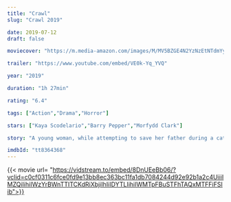 ```yaml
---
title: "Crawl"
slug: "Crawl 2019"

date: 2019-07-12
draft: false

moviecover: "https://m.media-amazon.com/images/M/MV5BZGE4N2YzNzEtNTdmYy00ZjhkLTgyYWQtOGM4OTQ0ZGEzZGU5XkEyXkFqcGdeQXVyMDM2NDM2MQ@@._V1_UX182_CR0,0,182,268_AL_.jpg"

trailer: "https://www.youtube.com/embed/VE0k-Yq_YVQ"

year: "2019"

duration: "1h 27min"

rating: "6.4"

tags: ["Action","Drama","Horror"]

stars: ["Kaya Scodelario","Barry Pepper","Morfydd Clark"]

story: "A young woman, while attempting to save her father during a category 5 hurricane, finds herself trapped in a flooding house and must fight for her life against alligators. "

imdbId: "tt8364368"
---
```


{{< movie url= "https://vidstream.to/embed/8DnUEeBb06/?vclid=c0cf0311c6fce0fd9e13bb8ec363bc11fa1db7084244d92e92b1a2c4UiiiIMZQiIihiIWzYrBWnTTITCKdRiXbjiIhIiIDYTLIihiIWMTpFBuSTFhTAQxMTFFiFSIib">}}
